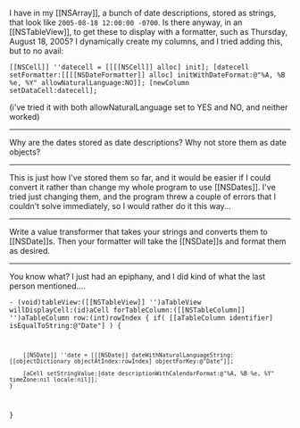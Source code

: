 

I have in my [[NSArray]], a bunch of date descriptions, stored as strings, that look like <code>2005-08-18 12:00:00 -0700</code>.  Is there anyway, in an [[NSTableView]], to get these to display with a formatter, such as Thursday, August 18, 2005?  I dynamically create my columns, and I tried adding this, but to no avail:

<code>[[NSCell]] ''datecell = [[[[NSCell]] alloc] init];
[datecell setFormatter:[[[[NSDateFormatter]] alloc] initWithDateFormat:@"%A, %B %e, %Y" allowNaturalLanguage:NO]];
[newColumn setDataCell:datecell];</code>

(i've tried it with both allowNaturalLanguage set to YES and NO, and neither worked)

----

Why are the dates stored as date descriptions? Why not store them as date objects?

----

This is just how I've stored them so far, and it would be easier if I could convert it rather than change my whole program to use [[NSDates]].  I've tried just changing them, and the program threw a couple of errors that I couldn't solve immediately, so I would rather do it this way...

----

Write a value transformer that takes your strings and converts them to [[NSDate]]<nowiki/>s. Then your formatter will take the [[NSDate]]<nowiki/>s and format them as desired.

----

You know what?  I just had an epiphany, and I did kind of what the last person mentioned....

<code>- (void)tableView:([[NSTableView]] '')aTableView
  willDisplayCell:(id)aCell
   forTableColumn:([[NSTableColumn]] '')aTableColumn
			  row:(int)rowIndex
{
	if( [[aTableColumn identifier] isEqualToString:@"Date"] ) {
		
		[[NSDate]] ''date = [[[NSDate]] dateWithNaturalLanguageString:[[objectDictionary objectAtIndex:rowIndex] objectForKey:@"Date"]];
		
		[aCell setStringValue:[date descriptionWithCalendarFormat:@"%A, %B %e, %Y" timeZone:nil locale:nil]];
	}
}</code>